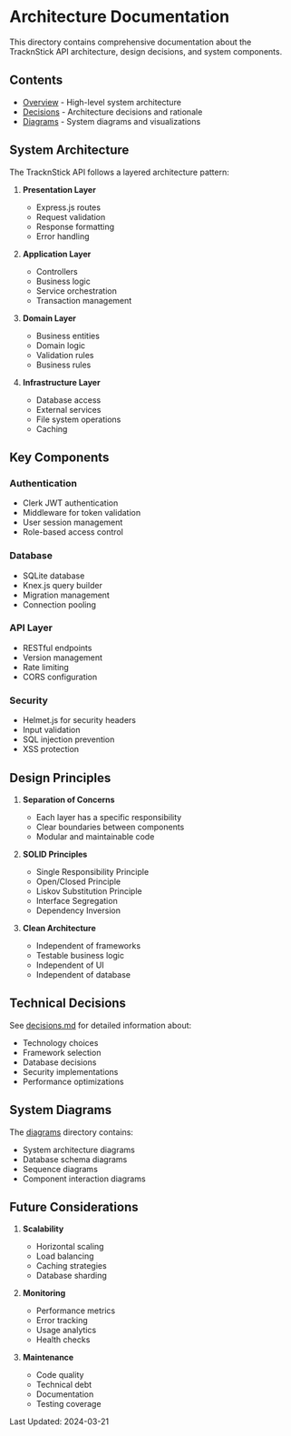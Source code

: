 # Architecture Documentation

This directory contains comprehensive documentation about the TracknStick API architecture, design decisions, and system components.

## Contents

- [Overview](overview.md) - High-level system architecture
- [Decisions](decisions.md) - Architecture decisions and rationale
- [Diagrams](diagrams/) - System diagrams and visualizations

## System Architecture

The TracknStick API follows a layered architecture pattern:

1. **Presentation Layer**

   - Express.js routes
   - Request validation
   - Response formatting
   - Error handling

2. **Application Layer**

   - Controllers
   - Business logic
   - Service orchestration
   - Transaction management

3. **Domain Layer**

   - Business entities
   - Domain logic
   - Validation rules
   - Business rules

4. **Infrastructure Layer**
   - Database access
   - External services
   - File system operations
   - Caching

## Key Components

### Authentication

- Clerk JWT authentication
- Middleware for token validation
- User session management
- Role-based access control

### Database

- SQLite database
- Knex.js query builder
- Migration management
- Connection pooling

### API Layer

- RESTful endpoints
- Version management
- Rate limiting
- CORS configuration

### Security

- Helmet.js for security headers
- Input validation
- SQL injection prevention
- XSS protection

## Design Principles

1. **Separation of Concerns**

   - Each layer has a specific responsibility
   - Clear boundaries between components
   - Modular and maintainable code

2. **SOLID Principles**

   - Single Responsibility Principle
   - Open/Closed Principle
   - Liskov Substitution Principle
   - Interface Segregation
   - Dependency Inversion

3. **Clean Architecture**
   - Independent of frameworks
   - Testable business logic
   - Independent of UI
   - Independent of database

## Technical Decisions

See [decisions.md](decisions.md) for detailed information about:

- Technology choices
- Framework selection
- Database decisions
- Security implementations
- Performance optimizations

## System Diagrams

The [diagrams](diagrams/) directory contains:

- System architecture diagrams
- Database schema diagrams
- Sequence diagrams
- Component interaction diagrams

## Future Considerations

1. **Scalability**

   - Horizontal scaling
   - Load balancing
   - Caching strategies
   - Database sharding

2. **Monitoring**

   - Performance metrics
   - Error tracking
   - Usage analytics
   - Health checks

3. **Maintenance**
   - Code quality
   - Technical debt
   - Documentation
   - Testing coverage

Last Updated: 2024-03-21

